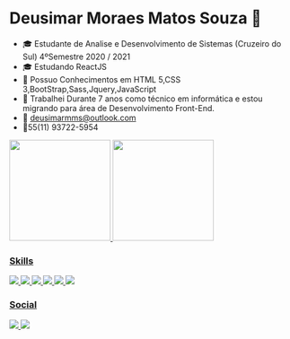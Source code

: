 # Deusimar Moraes Matos Souza 👋

 
- 🎓 Estudante de Analise e Desenvolvimento de Sistemas (Cruzeiro do Sul) 4ºSemestre 2020 / 2021 
- 🎓 Estudando ReactJS
- 🔧 Possuo Conhecimentos em HTML 5,CSS 3,BootStrap,Sass,Jquery,JavaScript
- 💼 Trabalhei Durante 7 anos como técnico em informática e estou  migrando para área de Desenvolvimento Front-End.
- 📩 deusimarmms@outlook.com
- 📱55(11) 93722-5954
 <div>
  <a href="https://github.com/deusimarmms">
  <img height="180em" src="https://github-readme-stats.vercel.app/api?username=deusimarmms&show_icons=true&theme=dark&include_all_commits=true&count_private=true""/>
  <img height="180em" src="https://github-readme-stats.vercel.app/api/top-langs/?username=deusimarmms&layout=compact&langs_count=7&theme=dark"/>
</div>
<div>
  <h3> Skills </h3>                                                                                                                                             
    <img src="https://img.shields.io/badge/HTML5-E34F26?style=for-the-badge&logo=html5&logoColor=white" />
    <img src="https://img.shields.io/badge/CSS3-1572B6?style=for-the-badge&logo=css3&logoColor=white" />
    <img src="https://img.shields.io/badge/Bootstrap-563D7C?style=for-the-badge&logo=bootstrap&logoColor=white" />
    <img src="https://img.shields.io/badge/Sass-CC6699?style=for-the-badge&logo=sass&logoColor=white" />
    <img src="https://img.shields.io/badge/jQuery-0769AD?style=for-the-badge&logo=jquery&logoColor=white" />
    <img src="https://img.shields.io/badge/JavaScript-323330?style=for-the-badge&logo=javascript&logoColor=F7DF1E" />
</div>
<div>
  <h3> Social </h3>
    <a href="https://www.linkedin.com/in/deusimar-souza-a1870b79/"><img src="https://img.shields.io/badge/LinkedIn-0077B5?style=for-the-badge&logo=linkedin&logoColor=white" />
    </a>                                                     
        <a href="https://github.com/deusimarmms">
       <img src="https://img.shields.io/badge/GitHub-100000?style=for-the-badge&logo=github&logoColor=white" />
    </a>                                
</div>                                                                                                                     

